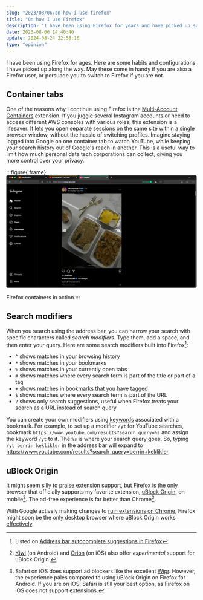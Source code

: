 ```yaml
---
slug: "2023/08/06/on-how-i-use-firefox"
title: "On how I use Firefox"
description: "I have been using Firefox for years and have picked up some tips. Whether you are using it or thinking of switching, these could be handy!"
date: 2023-08-06 14:40:40
update: 2024-08-24 22:58:16
type: "opinion"
---
```


I have been using Firefox for ages. Here are some habits and configurations I have picked up along the way. May these come in handy if you are also a Firefox user, or persuade you to switch to Firefox if you are not.

## Container tabs

One of the reasons why I continue using Firefox is the [Multi-Account Containers](https://addons.mozilla.org/en-US/firefox/addon/multi-account-containers/) extension. If you juggle several Instagram accounts or need to access different AWS consoles with various roles, this extension is a lifesaver. It lets you open separate sessions on the same site within a single browser window, without the hassle of switching profiles. Imagine staying logged into Google on one container tab to watch YouTube, while keeping your search history out of Google's reach in another. This is a useful way to limit how much personal data tech corporations can collect, giving you more control over your privacy.

:::figure{.frame}
![Hacker News, YouTube and Instagram running separately in container tabs](./images/2023-08-06-14-40-40-on-how-i-use-firefox-01.png)

Firefox containers in action
:::

## Search modifiers

When you search using the address bar, you can narrow your search with specific characters called _search modifiers_. Type them, add a space, and then enter your query. Here are some search modifiers built into Firefox[^1]:

- `^` shows matches in your browsing history
- `*` shows matches in your bookmarks
- `%` shows matches in your currently open tabs
- `#` shows matches where every search term is part of the title or part of a tag
- `+` shows matches in bookmarks that you have tagged
- `$` shows matches where every search term is part of the URL
- `?` shows only search suggestions, useful when Firefox treats your search as a URL instead of search query

You can create your own modifiers using [keywords](https://support.mozilla.org/en-US/kb/bookmarks-firefox#w_how-to-use-keywords-with-bookmarks) associated with a bookmark. For example, to set up a modifier `/yt` for YouTube searches, bookmark `https://www.youtube.com/results?search_query=%s` and assign the keyword `/yt` to it. The `%s` is where your search query goes. So, typing `/yt berrin keklikler` in the address bar will expand to <https://www.youtube.com/results?search_query=berrin+keklikler>.

[^1]: Listed on [Address bar autocomplete suggestions in Firefox](https://support.mozilla.org/en-US/kb/address-bar-autocomplete-firefox#w_changing-results-on-the-fly)

## uBlock Origin

It might seem silly to praise extension support, but Firefox is the only browser that officially supports my favorite extension, [uBlock Origin](https://github.com/gorhill/uBlock), on mobile[^2]. The ad-free experience is far better than Chrome[^3].

With Google actively making changes to [ruin extensions on Chrome](https://www.eff.org/deeplinks/2021/12/chrome-users-beware-manifest-v3-deceitful-and-threatening), Firefox might soon be the only desktop browser where uBlock Origin works [effectively](https://github.com/uBlockOrigin/uBlock-issues/issues/338).

[^2]: [Kiwi](https://kiwibrowser.com/) (on Android) and [Orion](https://browser.kagi.com/) (on iOS) also offer _experimental_ support for uBlock Origin.
[^3]: Safari on iOS does support ad blockers like the excellent [Wipr](https://apps.apple.com/us/app/wipr/id1030595027). However, the experience pales compared to using uBlock Origin on Firefox for Android. If you are on iOS, Safari is still your best option, as Firefox on iOS does not support extensions.
